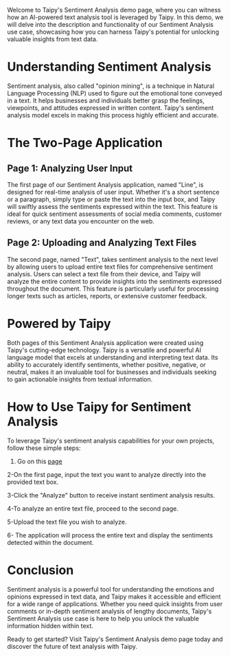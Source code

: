Welcome to Taipy's Sentiment Analysis demo page, where you can witness how an AI-powered text analysis tool is leveraged by Taipy. In this demo, we will delve into the description and functionality of our Sentiment Analysis use case, showcasing how you can harness Taipy's potential for unlocking valuable insights from text data.

# Understanding Sentiment Analysis
Sentiment analysis, also called "opinion mining", is a technique in Natural Language Processing (NLP) used to figure out the emotional tone conveyed in a text. It helps businesses and individuals better grasp the feelings, viewpoints, and attitudes expressed in written content. Taipy's sentiment analysis model excels in making this process highly efficient and accurate.

# The Two-Page Application

## Page 1: Analyzing User Input
The first page of our Sentiment Analysis application, named "Line", is designed for real-time analysis of user input. Whether it's a short sentence or a paragraph, simply type or paste the text into the input box, and Taipy will swiftly assess the sentiments expressed within the text. This feature is ideal for quick sentiment assessments of social media comments, customer reviews, or any text data you encounter on the web.

## Page 2: Uploading and Analyzing Text Files
The second page, named "Text", takes sentiment analysis to the next level by allowing users to upload entire text files for comprehensive sentiment analysis. Users can select a text file from their device, and Taipy will analyze the entire content to provide insights into the sentiments expressed throughout the document. This feature is particularly useful for processing longer texts such as articles, reports, or extensive customer feedback.

# Powered by Taipy
Both pages of this Sentiment Analysis application were created using Taipy's cutting-edge technology. Taipy is a versatile and powerful AI language model that excels at understanding and interpreting text data. Its ability to accurately identify sentiments, whether positive, negative, or neutral, makes it an invaluable tool for businesses and individuals seeking to gain actionable insights from textual information.

# How to Use Taipy for Sentiment Analysis
To leverage Taipy's sentiment analysis capabilities for your own projects, follow these simple steps:

1. Go on this [page](https://sentiment-analysis.taipy.cloud/line)

2-On the first page, input the text you want to analyze directly into the provided text box.

3-Click the "Analyze" button to receive instant sentiment analysis results.

4-To analyze an entire text file, proceed to the second page.

5-Upload the text file you wish to analyze.

6- The application will process the entire text and display the sentiments detected within the document.



# Conclusion
Sentiment analysis is a powerful tool for understanding the emotions and opinions expressed in text data, and Taipy makes it accessible and efficient for a wide range of applications. Whether you need quick insights from user comments or in-depth sentiment analysis of lengthy documents, Taipy's Sentiment Analysis use case is here to help you unlock the valuable information hidden within text.

Ready to get started? Visit Taipy's Sentiment Analysis demo page today and discover the future of text analysis with Taipy.
